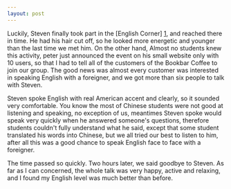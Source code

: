 ```yaml
---
layout: post
---
```


Luckily, Steven finally took part in the [English Corner] [1], and reached
there in time. He had his hair cut off, so he looked more energetic and
younger than the last time we met him. On the other hand, Almost no students
knew this activity, peter just announced the event on his small website only
with 10 users, so that I had to tell all of the customers of the Bookbar
Coffee to join our group. The good news was almost every customer was
interested in speaking English with a foreigner, and we got more than six
people to talk with Steven. 

Steven spoke English with real American accent and clearly, so it sounded very
comfortable. You know the most of Chinese students were not good at listening
and speaking, no exception of us, meantimes Steven spoke would speak very
quickly when he answered someone's questions, therefore students couldn't
fully understand what he said, except that some student translated his words
into Chinese, but we all tried our best to listen to him, after all this was a
good chance to speak English face to face with a foreigner.  

The time passed so quickly. Two hours later, we said goodbye to Steven. As far
as I can concerned, the whole talk was very happy, active and relaxing, and I
found my English level was much better than before.  

[1]: http://www.happyec.org
